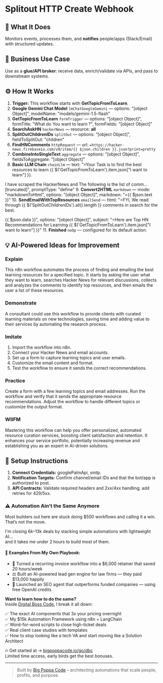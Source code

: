 # Splitout HTTP Create Webhook
## 🚀 What It Does
Monitors events, processes them, and **notifies** people/apps (Slack/Email) with structured updates.

## 💼 Business Use Case
Use as a **glue/API broker**: receive data, enrich/validate via APIs, and pass to downstream systems.

## ⚙️ How It Works
1. **Trigger:** This workflow starts with **GetTopicFromToLearn**.
2. **Google Gemini Chat Model** `lmChatGoogleGemini` — options: "[object Object]", modelName: "models/gemini-1.5-flash"
3. **GetTopicFromToLearn** `formTrigger` — options: "[object Object]", formTitle: "What do You want to learn ?", formFields: "[object Object]"
4. **SearchAskHN** `hackerNews` — resource: **all**
5. **SplitOutChildrenIDs** `splitOut` — options: "[object Object]", fieldToSplitOut: "children"
6. **FindHNComments** `httpRequest` — url: `=https://hacker-news.firebaseio.com/v0/item/{{ $json.children }}.json?print=pretty`
7. **CombineIntoSingleText** `aggregate` — options: "[object Object]", fieldsToAggregate: "[object Object]"
8. **Basic LLM Chain** `chainLlm` — text: "=Your Task is to find the best resources to learn {{ $('GetTopicFromToLearn').item.json["I want to learn"] }}. 

I have scraped the HackerNews and The following is the list of comm…[truncated]", promptType: "define"
9. **Convert2HTML** `markdown` — mode: "markdownToHtml", options: "[object Object]", markdown: "={{ $json.text }}"
10. **SendEmailWithTopResources** `emailSend` — html: "=FYI, We read through {{ $('SplitOutChildrenIDs').all().length }} comments in search for the best.

{{ $json.data }}", options: "[object Object]", subject: "=Here are Top HN Recommendations for Learning {{ $('GetTopicFromToLearn').item.json["I want to learn"] }}"
11. **Finished** `noOp` — configured for its default action.

## 💡 AI-Powered Ideas for Improvement
### Explain
This n8n workflow automates the process of finding and emailing the best learning resources for a specified topic. It starts by asking the user what they want to learn, searches Hacker News for relevant discussions, collects and analyzes the comments to identify top resources, and then emails the user a list of these resources.

### Demonstrate
A consultant could use this workflow to provide clients with curated learning materials on new technologies, saving time and adding value to their services by automating the research process.

### Imitate
1. Import the workflow into n8n.
2. Connect your Hacker News and email accounts.
3. Set up a form to capture learning topics and user emails.
4. Customize the email content and format.
5. Test the workflow to ensure it sends the correct recommendations.

### Practice
Create a form with a few learning topics and email addresses. Run the workflow and verify that it sends the appropriate resource recommendations. Adjust the workflow to handle different topics or customize the output format.

### WIIFM
Mastering this workflow can help you offer personalized, automated resource curation services, boosting client satisfaction and retention. It enhances your service portfolio, potentially increasing revenue and establishing you as an expert in AI-driven solutions.

## 🔧 Setup Instructions
1. **Connect Credentials:** googlePalmApi, smtp.
2. **Notification Targets:** Confirm channel/email IDs and that the bot/app is authorized to post.
3. **API Contracts:** Validate required headers and 2xx/4xx handling; add retries for 429/5xx.

### ⚠️ Automation Ain’t the Same Anymore

Most builders out here are stuck doing $500 workflows and calling it a win.  
That’s not the move.  

I'm closing $6k–$13k deals by stacking simple automations with lightweight AI...  
and it takes me under 2 hours to build most of them.

#### 🧠 Examples From My Own Playbook:
- 🔁 Turned a recurring invoice workflow into a $6,000 retainer that saved 20 hours/week  
- ⚖️ Built an AI-powered lead gen engine for law firms — they paid $13,000 happily  
- 🚀 Launched an SEO agent that outperforms funded companies — using free OpenAI credits  

**Want to learn how to do the same?**  
Inside [Digital Boss Code](https://bigpoppacode.io/go/dbc), I break it all down:

✅ The exact AI components that 3x your pricing overnight  
✅ My $15k Automation Framework using n8n + LangChain  
✅ Word-for-word scripts to close high-ticket deals  
✅ Real client case studies with templates  
✅ How to stop looking like a tech VA and start moving like a Solution Architect  

🔥 Get started at → [bigpoppacode.io/go/dbc](https://bigpoppacode.io/go/dbc)  
Limited time access, early birds get the best bonuses.

---
> Built by [Big Poppa Code](https://bigpoppacode.io) – architecting automations that scale people, profits, and purpose.
